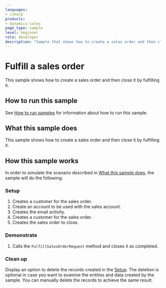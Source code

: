 ```yaml
---
languages:
- csharp
products:
- dynamics-sales
page_type: sample
level: beginner
role: developer
description: "Sample that shows how to create a sales order and then close it by fulfilling it in Dynamics 365 Sales."
---
```


# Fulfill a sales order

This sample shows how to create a sales order and then close it by fulfilling it.

## How to run this sample

See [How to run samples](https://github.com/microsoft/Dynamics365-Apps-Samples/blob/master/sales/README.md) for information about how to run this sample.

## What this sample does

This sample shows how to create a sales order and then close it by fulfilling it.

## How this sample works

In order to simulate the scenario described in [What this sample does](#what-this-sample-does), the sample will do the following:

### Setup

1. Creates a customer for the sales order.
2. Create an account to be used with the sales account.
3. Creates the email activity.
4. Creates a customer for the sales order.
5. Creates the sales order to close.

### Demonstrate

1. Calls the `FulfillSalesOrderRequest` method and closes it as completed.

### Clean up

Display an option to delete the records created in the [Setup](#setup). The deletion is optional in case you want to examine the entities and data created by the sample. You can manually delete the records to achieve the same result.